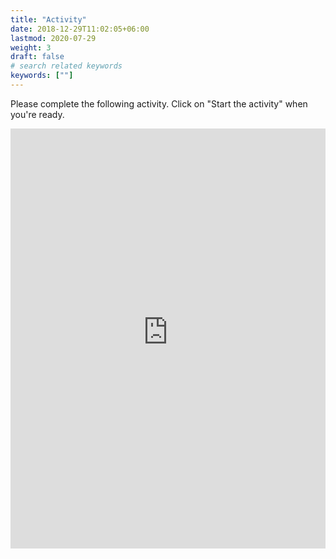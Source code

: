 ```yaml
---
title: "Activity"
date: 2018-12-29T11:02:05+06:00
lastmod: 2020-07-29
weight: 3
draft: false
# search related keywords
keywords: [""]
---
```


Please complete the following activity. Click on "Start the activity" when you're ready.

<iframe src="https://h5pstudio.ecampusontario.ca/h5p/24795/embed" width="100%" height="672" frameborder="0" allowfullscreen="allowfullscreen"></iframe><script src="https://h5pstudio.ecampusontario.ca/modules/contrib/h5p/vendor/h5p/h5p-core/js/h5p-resizer.js" charset="UTF-8"></script>